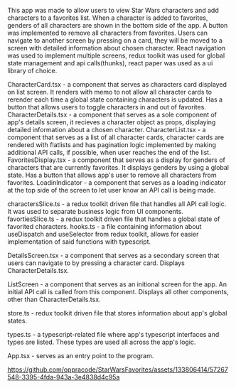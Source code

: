 This app was made to allow users to view Star Wars characters and add characters to a favorites list.
When a character is added to favorites, genders of all characters are shown in the bottom side of the app. A button was implemented to remove all characters from favorites.
Users can navigate to another screen by pressing on a card, they will be moved to a screen with detailed information about chosen character.
React navigation was used to implement multiple screens, redux toolkit was used for global state management and api calls(thunks), react paper was used as a ui library of choice.

CharacterCard.tsx - a component that serves as characters card displayed on list screen. It renders with memo to not allow all character cards to rerender each time a global state containing characters is updated. Has a button that allows users to toggle characters in and out of favorites.
CharacterDetails.tsx - a component that serves as a sole component of app's details screen, it recieves a character object as props, displaying detailed information about a chosen character.
CharacterList.tsx - a component that serves as a list of all character cards, character cards are rendered with flatlists and has pagination logic implemented by making additional API calls, if possible, when user reaches the end of the list.
FavoritesDisplay.tsx - a component that serves as a display for genders of characters that are currently favorites. It displays genders by using a global state. Has a button that allows app's user to remove all characters from favorites.
LoadinIndicator - a component that serves as a loading indicator at the top side of the screen to let user know an API call is being made.

charactersSlice.ts - a redux toolkit driven file that handles all API call logic. It was used to separate business logic from UI components.
favortiesSlice.ts - a redux toolkit driven file that handles a global state of favorited characters.
hooks.ts - a file containing information about useDispatch and useSelector from redux toolkit, allows for easier implementation of said functions with typescript.



DetailsScreen.tsx - a component that serves as a secondary screen that users can navigate to by pressing a character card. Displays CharacterDetails.tsx.


ListScreen - a component that serves as an initional screen for the app. An initial API call is called from this component. Displays all other components, other than CharacterDetails.tsx.

store.ts - redux toolkit driven file that stores information about app's global states.

types.ts - a typescript-related file where app's typescript interfaces and types are listed. These types are used all across the app's logic.

App.tsx - serves as an entry point to the program.


https://github.com/oppracode/StarWarsFavorites/assets/133806414/57267548-3395-4fda-943a-3e4838d4c95a
